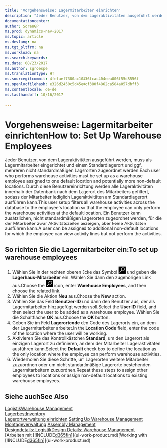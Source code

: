 ```yaml
---
title: 'Vorgehensweise: Lagermitarbeiter einrichten'
description: "Jeder Benutzer, von dem Lageraktivitäten ausgeführt werden, muss als Lagermitarbeiter eingerichtet und einem Standardlagerort und ggf. mehreren nicht standardmäßigen Lagerorten zugeordnet werden."
documentationcenter: 
author: SorenGP
ms.prod: dynamics-nav-2017
ms.topic: article
ms.devlang: na
ms.tgt_pltfrm: na
ms.workload: na
ms.search.keywords: 
ms.date: 08/23/2017
ms.author: sgroespe
ms.translationtype: HT
ms.sourcegitcommit: 4fefaef7380ac10836fcac404eea006f55d8556f
ms.openlocfilehash: e326d2450c5d45e0cf380f4862ca584a057dbff3
ms.contentlocale: de-de
ms.lasthandoff: 10/16/2017

---
```

# <a name="how-to-set-up-warehouse-employees"></a><span data-ttu-id="7b5a8-103">Vorgehensweise: Lagermitarbeiter einrichten</span><span class="sxs-lookup"><span data-stu-id="7b5a8-103">How to: Set Up Warehouse Employees</span></span>
<span data-ttu-id="7b5a8-104">Jeder Benutzer, von dem Lageraktivitäten ausgeführt werden, muss als Lagermitarbeiter eingerichtet und einem Standardlagerort und ggf. mehreren nicht standardmäßigen Lagerorten zugeordnet werden.</span><span class="sxs-lookup"><span data-stu-id="7b5a8-104">Each user who performs warehouse activities must be set up as a warehouse employee assigned to one default location and potentially more non-default locations.</span></span> <span data-ttu-id="7b5a8-105">Durch diese Benutzereinrichtung werden alle Lageraktivitäten innerhalb der Datenbank nach dem Lagerort des Mitarbeiters gefiltert, sodass der Mitarbeiter lediglich Lageraktivitäten am Standardlagerort ausführen kann.</span><span class="sxs-lookup"><span data-stu-id="7b5a8-105">This user setup filters all warehouse activities across the database to the employee's location so that the employee can only perform the warehouse activities at the default location.</span></span> <span data-ttu-id="7b5a8-106">Ein Benutzer kann zusätzlichen, nicht standardmäßigen Lagerorten zugeordnet werden, für die der Mitarbeiter zwar Aktivitätszeilen anzeigen, aber keine Aktivitäten ausführen kann.</span><span class="sxs-lookup"><span data-stu-id="7b5a8-106">A user can be assigned to additional non-default locations for which the employee can view activity lines but not perform the activities.</span></span>

## <a name="to-set-up-warehouse-employees"></a><span data-ttu-id="7b5a8-107">So richten Sie die Lagermitarbeiter ein:</span><span class="sxs-lookup"><span data-stu-id="7b5a8-107">To set up warehouse employees</span></span>  
1.  <span data-ttu-id="7b5a8-108">Wählen Sie in der rechten oberen Ecke das Symbol ![Nach Seite oder Bericht suchen](media/ui-search/search_small.png "Nach Seite oder Bericht suchen") und geben die **Lagerhaus-Mitarbeiter** ein. Wählen Sie dann den zugehörigen Link aus.</span><span class="sxs-lookup"><span data-stu-id="7b5a8-108">Choose the ![Search for Page or Report](media/ui-search/search_small.png "Search for Page or Report icon") icon, enter **Warehouse Employees**, and then choose the related link.</span></span>  
2. <span data-ttu-id="7b5a8-109">Wählen Sie die Aktion **Neu** aus.</span><span class="sxs-lookup"><span data-stu-id="7b5a8-109">Choose the **New** action.</span></span>  
3. <span data-ttu-id="7b5a8-110">Wählen Sie das Feld **Benutzer-ID** und dann den Benutzer aus, der als Lagermitarbeiter hinzugefügt werden soll.</span><span class="sxs-lookup"><span data-stu-id="7b5a8-110">Select the **User ID** field, and then select the user to be added as a warehouse employee.</span></span> <span data-ttu-id="7b5a8-111">Wählen Sie die Schaltfläche **OK** aus.</span><span class="sxs-lookup"><span data-stu-id="7b5a8-111">Choose the **OK** button.</span></span>  
6.  <span data-ttu-id="7b5a8-112">Geben Sie im Feld **Lagerortcode** den Code des Lagerorts ein, an dem der Lagermitarbeiter arbeitet.</span><span class="sxs-lookup"><span data-stu-id="7b5a8-112">In the **Location Code** field, enter the code of the location where the user will be working.</span></span>  
7.  <span data-ttu-id="7b5a8-113">Aktivieren Sie das Kontrollkästchen **Standard**, um den Lagerort als einzigen Lagerort zu definieren, an dem der Mitarbeiter Lageraktivitäten ausführen kann.</span><span class="sxs-lookup"><span data-stu-id="7b5a8-113">Select the **Default** check box to define the location as the only location where the employee can perform warehouse activities.</span></span>  
8.  <span data-ttu-id="7b5a8-114">Wiederholen Sie diese Schritte, um Lagerorten weitere Mitarbeiter zuzuordnen oder um nicht standardmäßige Lagerorte bestehenden Lagermitarbeitern zuzuordnen.</span><span class="sxs-lookup"><span data-stu-id="7b5a8-114">Repeat these steps to assign other employees to locations or assign non-default locations to existing warehouse employees.</span></span>  

## <a name="see-also"></a><span data-ttu-id="7b5a8-115">Siehe auch</span><span class="sxs-lookup"><span data-stu-id="7b5a8-115">See Also</span></span>  
[<span data-ttu-id="7b5a8-116">Logistik</span><span class="sxs-lookup"><span data-stu-id="7b5a8-116">Warehouse Management</span></span>](warehouse-manage-warehouse.md)  
[<span data-ttu-id="7b5a8-117">Lagerbest</span><span class="sxs-lookup"><span data-stu-id="7b5a8-117">Inventory</span></span>](inventory-manage-inventory.md)  
<span data-ttu-id="7b5a8-118">[Lagerortverwaltung einrichten](warehouse-setup-warehouse.md)   </span><span class="sxs-lookup"><span data-stu-id="7b5a8-118">[Setting Up Warehouse Management](warehouse-setup-warehouse.md)   </span></span>  
<span data-ttu-id="7b5a8-119">[Montageverwaltung](assembly-assemble-items.md)  </span><span class="sxs-lookup"><span data-stu-id="7b5a8-119">[Assembly Management](assembly-assemble-items.md)  </span></span>  
[<span data-ttu-id="7b5a8-120">Designdetails: Logistik</span><span class="sxs-lookup"><span data-stu-id="7b5a8-120">Design Details: Warehouse Management</span></span>](design-details-warehouse-management.md)  
<span data-ttu-id="7b5a8-121">[Arbeiten mit [!INCLUDE[d365fin](includes/d365fin_md.md)]](ui-work-product.md)</span><span class="sxs-lookup"><span data-stu-id="7b5a8-121">[Working with [!INCLUDE[d365fin](includes/d365fin_md.md)]](ui-work-product.md)</span></span>  

